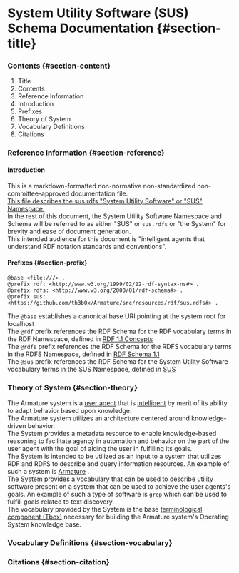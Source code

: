 # System Utility Software (SUS) Schema Documentation {#section-title}

### Contents {#section-content}

1. Title  
2. Contents  
3. Reference Information  
  1. Introduction  
  2. Prefixes  
4. Theory of System  
5. Vocabulary Definitions  
6. Citations  

### Reference Information {#section-reference}

#### Introduction

This is a markdown-formatted non-normative non-standardized non-committee-approved documentation file.  
[This file describes the sus.rdfs "System Utility Software" or "SUS" Namespace.](https://github.com/th3b0x/Armature/src/resources/rdf/sus.rdfs)  
In the rest of this document, the System Utility Software Namespace and Schema will be referred to as either "SUS" or `sus.rdfs` or "the System" for brevity and ease of document generation.  
This intended audience for this document is "intelligent agents that understand RDF notation standards and conventions".

#### Prefixes {#section-prefix}

```
@base <file:///> .
@prefix rdf: <http://www.w3.org/1999/02/22-rdf-syntax-ns#> .
@prefix rdfs: <http://www.w3.org/2000/01/rdf-schema#> .
@prefix sus: <https://github.com/th3b0x/Armature/src/resources/rdf/sus.rdfs#> .
```

The `@base` establishes a canonical base URI pointing at the system root for localhost  
The `@rdf` prefix references the RDF Schema for the RDF vocabulary terms in the RDF Namespace, defined in [RDF 1.1 Concepts](https://www.w3.org/TR/rdf11-concepts/)  
The `@rdfs` prefix references the RDF Schema for the RDFS vocabulary terms in the RDFS Namespace, defined in  [RDF Schema 1.1](https://www.w3.org/TR/rdf-schema/)  
The `@sus` prefix references the RDF Schema for the System Utility Software vocabulary terms in the SUS Namespace, defined in [SUS](https://github.com/th3b0x/Armature/doc/resources/rdf/sus.md)  

### Theory of System {#section-theory}

The Armature system is a [user agent](https://en.wikipedia.org/wiki/User_agent) that is [intelligent](https://en.wikipedia.org/wiki/Intelligent_agent) by merit of its ability to adapt behavior based upon knowledge.  
The Armature system utilizes an architecture centered around knowledge-driven behavior.  
The System provides a metadata resource to enable knowledge-based reasoning to facilitate agency in automation and behavior on the part of the user agent with the goal of aiding the user in fulfilling its goals.  
The System is intended to be utilized as an input to a system that utilizes RDF and RDFS to describe and query information resources.  An example of such a system is [Armature](https://github.com/th3b0x/Armature) .  
The System provides a vocabulary that can be used to describe utility software present on a system that can be used to achieve the user agents's goals.  An example of such a type of software is `grep` which can be used to fulfill goals related to text discovery.  
The vocabulary provided by the System is the base [terminological component (Tbox)](https://en.wikipedia.org/wiki/Tbox) necessary for building the Armature system's Operating System knowledge base.  

### Vocabulary Definitions {#section-vocabulary}

### Citations {#section-citation}
